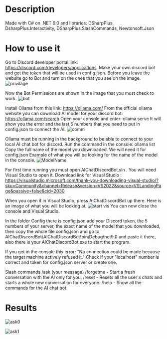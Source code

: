 # Description
Made with C# on .NET 9.0 and libraries: DSharpPlus, DsharpPlus.Interactivity, DSharpPlus.SlashCommands, Newtonsoft.Json
# How to use it 
Go to Discord developer portal link: https://discord.com/developers/applications. Make your own discord bot and get the token that will be used in config.json. Before you leave the website go to Bot and turn on the ones that you see on the image. ![privilage](https://github.com/user-attachments/assets/f6a7ae67-acf6-4d11-a479-7b55df3fab02)

Now the Bot Permissions are shown in the image that you must check to work. ![bot](https://github.com/user-attachments/assets/61b00634-6aee-474f-99e3-549f142380e4)

Install Ollama from this link: https://ollama.com/
From the official ollama website you can download AI model for your discord bot: https://ollama.com/search
Open your console and enter: ollama serve
It will show you the error and the last 5 numbers that you need to put in config.json to connect the AI.
![comm](https://github.com/user-attachments/assets/c8af5b48-042d-4a74-a9d5-e5a5b798a010)

Ollama must be running in the background to be able to connect to your local AI chat bot for discord.
Run the command in the console: ollama list
Copy the full name of the model you downloaded. We will need it for config.json
Example of what you will be looking for the name of the model in the console. ![ModelName](https://github.com/user-attachments/assets/cb687521-ea53-44fe-8a0c-28db29f85d5e)


For first time running you must open AIChatDiscordBot.sln . You will need Visual Studio to open it. Download link for Visual Studio : https://visualstudio.microsoft.com/thank-you-downloading-visual-studio/?sku=Community&channel=Release&version=VS2022&source=VSLandingPage&passive=false&cid=2030

When you open it in Visual Studio, press AIChatDiscordBot up there. Here is an image of what you will be looking at.
![start vis](https://github.com/user-attachments/assets/65832a87-c246-40c1-a82d-adc91400351a)
You can now close the console and Visual Studio.

In the folder Config there is config.json add your Discord token, the 5 numbers of your server, the exact name of the model that you downloaded, then copy the whole file config.json and go to AIChatDiscordBot\AIChatDiscordBot\bin\Debug\net9.0 and paste it there, also there is your AIChatDiscordBot.exe to start the program.

If you get in the console this error: "No connection could be made because the target machine actively refused it." Check if your "localhost" number is correct and token for config.json server or create one.

Slash commands
/ask (your message)
/forgetme - Start a fresh conversation with the AI only for you.
/reset - Resets all the user's chats and starts a whole new conversation for everyone.
/help - Show all the commands for the AI chat bot.

# Results 
![ask0](https://github.com/user-attachments/assets/30b107ec-5cfc-41f0-b8e8-1ac7398f250e)

![ask1](https://github.com/user-attachments/assets/6487ee03-2079-4c34-9d85-d7bc83233fd1)
